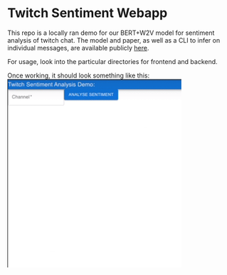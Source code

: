 # Twitch Sentiment Webapp
This repo is a locally ran demo for our BERT+W2V model for sentiment analysis of twitch chat. The model and paper, as well as a CLI to infer on individual messages, are available publicly [here](https://github.com/rjunw/twitch-sentiment-model).

For usage, look into the particular directories for frontend and backend.

Once working, it should look something like this: <br>
![Demo](demo.gif)